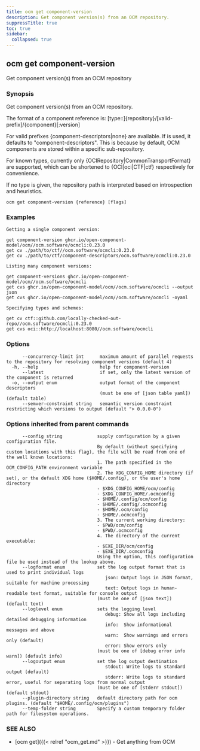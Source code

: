 ```yaml
---
title: ocm get component-version
description: Get component version(s) from an OCM repository.
suppressTitle: true
toc: true
sidebar:
  collapsed: true
---
```


## ocm get component-version

Get component version(s) from an OCM repository

### Synopsis

Get component version(s) from an OCM repository.

The format of a component reference is:
	[type::]{repository}/[valid-prefix]/{component}[:version]

For valid prefixes {component-descriptors|none} are available. If <none> is used, it defaults to "component-descriptors". This is because by default,
OCM components are stored within a specific sub-repository.

For known types, currently only {OCIRepository|CommonTransportFormat} are supported, which can be shortened to {OCI|oci|CTF|ctf} respectively for convenience.

If no type is given, the repository path is interpreted based on introspection and heuristics.


```
ocm get component-version {reference} [flags]
```

### Examples

```
Getting a single component version:

get component-version ghcr.io/open-component-model/ocm//ocm.software/ocmcli:0.23.0
get cv ./path/to/ctf//ocm.software/ocmcli:0.23.0
get cv ./path/to/ctf/component-descriptors/ocm.software/ocmcli:0.23.0

Listing many component versions:

get component-versions ghcr.io/open-component-model/ocm//ocm.software/ocmcli
get cvs ghcr.io/open-component-model/ocm//ocm.software/ocmcli --output json
get cvs ghcr.io/open-component-model/ocm//ocm.software/ocmcli -oyaml

Specifying types and schemes:

get cv ctf::github.com/locally-checked-out-repo//ocm.software/ocmcli:0.23.0
get cvs oci::http://localhost:8080//ocm.software/ocmcli
```

### Options

```
      --concurrency-limit int      maximum amount of parallel requests to the repository for resolving component versions (default 4)
  -h, --help                       help for component-version
      --latest                     if set, only the latest version of the component is returned
  -o, --output enum                output format of the component descriptors
                                   (must be one of [json table yaml]) (default table)
      --semver-constraint string   semantic version constraint restricting which versions to output (default "> 0.0.0-0")
```

### Options inherited from parent commands

```
      --config string             supply configuration by a given configuration file.
                                  By default (without specifying custom locations with this flag), the file will be read from one of the well known locations:
                                  1. The path specified in the OCM_CONFIG_PATH environment variable
                                  2. The XDG_CONFIG_HOME directory (if set), or the default XDG home ($HOME/.config), or the user's home directory
                                  - $XDG_CONFIG_HOME/ocm/config
                                  - $XDG_CONFIG_HOME/.ocmconfig
                                  - $HOME/.config/ocm/config
                                  - $HOME/.config/.ocmconfig
                                  - $HOME/.ocm/config
                                  - $HOME/.ocmconfig
                                  3. The current working directory:
                                  - $PWD/ocm/config
                                  - $PWD/.ocmconfig
                                  4. The directory of the current executable:
                                  - $EXE_DIR/ocm/config
                                  - $EXE_DIR/.ocmconfig
                                  Using the option, this configuration file be used instead of the lookup above.
      --logformat enum            set the log output format that is used to print individual logs
                                     json: Output logs in JSON format, suitable for machine processing
                                     text: Output logs in human-readable text format, suitable for console output
                                  (must be one of [json text]) (default text)
      --loglevel enum             sets the logging level
                                     debug: Show all logs including detailed debugging information
                                     info:  Show informational messages and above
                                     warn:  Show warnings and errors only (default)
                                     error: Show errors only
                                  (must be one of [debug error info warn]) (default info)
      --logoutput enum            set the log output destination
                                     stdout: Write logs to standard output (default)
                                     stderr: Write logs to standard error, useful for separating logs from normal output
                                  (must be one of [stderr stdout]) (default stdout)
      --plugin-directory string   default directory path for ocm plugins. (default "$HOME/.config/ocm/plugins")
      --temp-folder string        Specify a custom temporary folder path for filesystem operations.
```

### SEE ALSO

* [ocm get]({{< relref "ocm_get.md" >}})	 - Get anything from OCM

